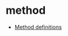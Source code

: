 # method

- [Method definitions](https://developer.mozilla.org/en-US/docs/Web/JavaScript/Reference/Functions/Method_definitions)
